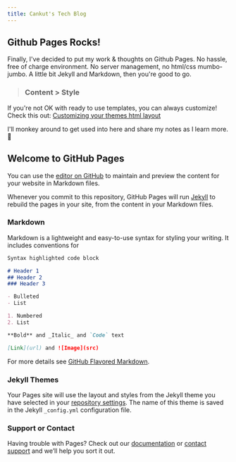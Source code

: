 ```yaml
---
title: Cankut's Tech Blog
---
```


## Github Pages Rocks!

Finally, I've decided to put my work & thoughts on Github Pages.  No hassle, free of charge environment. No server management, no html/css mumbo-jumbo. A little bit Jekyll and Markdown, then you're good to go. 

> ### **Content > Style**


If you're not OK with ready to use templates, you can always customize! Check this out: [Customizing your themes html layout](https://help.github.com/en/github/working-with-github-pages/adding-a-theme-to-your-github-pages-site-using-jekyll#customizing-your-themes-html-layout)

I'll monkey around to get used into here and share my notes as I learn more. :tada:


## Welcome to GitHub Pages

You can use the [editor on GitHub](https://github.com/cankut/cankut.github.io/edit/master/index.md) to maintain and preview the content for your website in Markdown files.

Whenever you commit to this repository, GitHub Pages will run [Jekyll](https://jekyllrb.com/) to rebuild the pages in your site, from the content in your Markdown files.

### Markdown

Markdown is a lightweight and easy-to-use syntax for styling your writing. It includes conventions for

```markdown
Syntax highlighted code block

# Header 1
## Header 2
### Header 3

- Bulleted
- List

1. Numbered
2. List

**Bold** and _Italic_ and `Code` text

[Link](url) and ![Image](src)
```

For more details see [GitHub Flavored Markdown](https://guides.github.com/features/mastering-markdown/).

### Jekyll Themes

Your Pages site will use the layout and styles from the Jekyll theme you have selected in your [repository settings](https://github.com/cankut/cankut.github.io/settings). The name of this theme is saved in the Jekyll `_config.yml` configuration file.

### Support or Contact

Having trouble with Pages? Check out our [documentation](https://help.github.com/categories/github-pages-basics/) or [contact support](https://github.com/contact) and we’ll help you sort it out.
